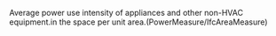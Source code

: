 ﻿Average power use intensity of appliances and other non-HVAC equipment.in the space per unit area.(PowerMeasure/IfcAreaMeasure)
